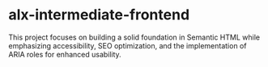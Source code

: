 # alx-intermediate-frontend
This project focuses on building a solid foundation in Semantic HTML while emphasizing accessibility, SEO optimization, and the implementation of ARIA roles for enhanced usability.
